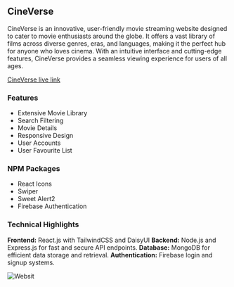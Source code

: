 ## CineVerse

CineVerse is an innovative, user-friendly movie streaming website designed to cater to movie enthusiasts around the globe. It offers a vast library of films across diverse genres, eras, and languages, making it the perfect hub for anyone who loves cinema. With an intuitive interface and cutting-edge features, CineVerse provides a seamless viewing experience for users of all ages.

[CineVerse live link](https://cineverse-9ca24.web.app)

### Features 

- Extensive Movie Library
- Search Filtering
- Movie Details
- Responsive Design
- User Accounts 
- User Favourite List

### NPM Packages 

- React Icons
- Swiper
- Sweet Alert2
- Firebase Authentication

### Technical Highlights

**Frontend:** React.js with TailwindCSS and DaisyUI
**Backend:** Node.js and Express.js for fast and secure API endpoints.
**Database:** MongoDB for efficient data storage and retrieval.
**Authentication:** Firebase login and signup systems.

![Websit](https://i.ibb.co.com/gtTBPzg/localhost-5173.png)